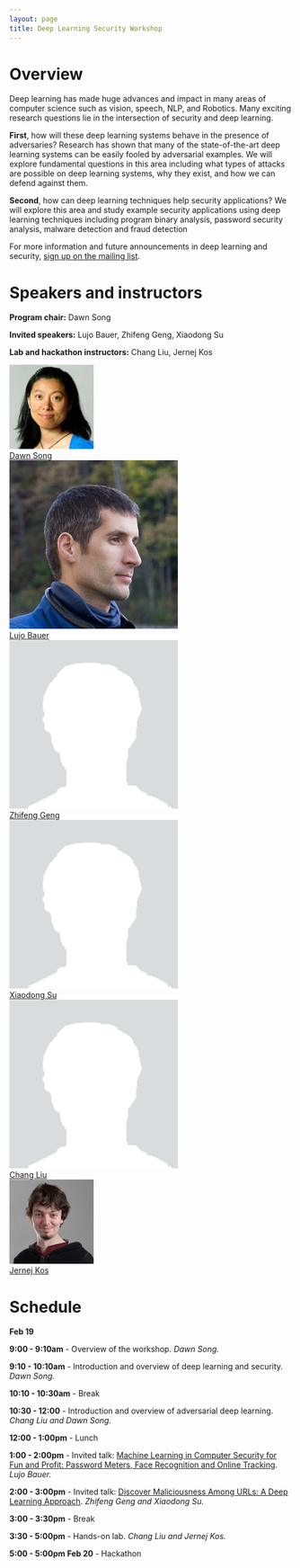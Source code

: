 ```yaml
---
layout: page
title: Deep Learning Security Workshop
---
```


# Overview

Deep learning has made huge advances and impact in many
areas of computer science such as vision, speech, NLP, and
Robotics. Many exciting research questions lie in the
intersection of security and deep learning.

**First**, how will these deep learning systems behave in the
presence of adversaries? Research has shown that many of the
state-of-the-art deep learning systems can be easily fooled by
adversarial examples. We will explore fundamental questions in
this area including what types of attacks are possible on deep
learning systems, why they exist, and how we can defend
against them.

**Second**, how can deep learning techniques help security
applications? We will explore this area and study example
security applications using deep learning techniques including
program binary analysis, password security analysis, malware
detection and fraud detection

For more information and future announcements in deep learning and security, [sign up on the mailing list](https://groups.google.com/d/forum/deep-learning-security).

# Speakers and instructors

**Program chair:** Dawn Song

**Invited speakers:** Lujo Bauer, Zhifeng Geng, Xiaodong Su

**Lab and hackathon instructors:** Chang Liu, Jernej Kos

<div class="instructors">
<div class="instructor">
  <a href="https://people.eecs.berkeley.edu/~dawnsong/">
  <div class="instructorphoto"><img src="/assets/people/dawnsong.jpg" /></div>
  <div>Dawn Song</div>
  </a>
</div>
<div class="instructor">
  <a href="https://www.ece.cmu.edu/~lbauer/">
  <div class="instructorphoto"><img src="/assets/people/lujo.jpg" /></div>
  <div>Lujo Bauer</div>
  </a>
</div>
<div class="instructor">
  <a href="#">
  <div class="instructorphoto"><img src="/assets/people/empty.png" /></div>
  <div>Zhifeng Geng</div>
  </a>
</div>
</div>

<div class="instructors">
<div class="instructor">
  <a href="#">
  <div class="instructorphoto"><img src="/assets/people/empty.png" /></div>
  <div>Xiaodong Su</div>
  </a>
</div>
<div class="instructor">
  <a href="https://people.eecs.berkeley.edu/~liuchang/">
  <div class="instructorphoto"><img src="/assets/people/empty.png" /></div>
  <div>Chang Liu</div>
  </a>
</div>
<div class="instructor">
  <a href="https://unico.re">
  <div class="instructorphoto"><img src="/assets/people/jernej.png" /></div>
  <div>Jernej Kos</div>
  </a>
</div>
</div>

# Schedule

**Feb 19**

**9:00 - 9:10am** - Overview of the workshop. *Dawn Song.*

**9:10 - 10:10am** - Introduction and overview of deep learning and security. *Dawn Song.*

**10:10 - 10:30am** - Break

**10:30 - 12:00** - Introduction and overview of adversarial deep learning. *Chang Liu and Dawn Song.*

**12:00 - 1:00pm** - Lunch

**1:00 - 2:00pm** - Invited talk: [Machine Learning in Computer Security for Fun and Profit: Password Meters, Face Recognition and Online Tracking](/talks.html#machine-learning-in-computer-security-for-fun-and-profit-password-meters-face-recognition-and-online-tracking). *Lujo Bauer.*

**2:00 - 3:00pm** - Invited talk: [Discover Maliciousness Among URLs: A Deep Learning Approach](/talks.html#discover-maliciousness-among-urls-a-deep-learning-approach). *Zhifeng Geng and Xiaodong Su.*

**3:00 - 3:30pm** - Break

**3:30 - 5:00pm** - Hands-on lab. *Chang Liu and Jernej Kos.*

**5:00 - 5:00pm Feb 20** - Hackathon

